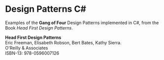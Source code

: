 # Design Patterns C#
Examples of the **Gang of Four** Design Patterns implemented in C#, from the Book *Head First Design Patterns*.


**Head First Design Patterns**<br>
Eric Freeman, Elisabeth Robson, Bert Bates, Kathy Sierra.<br>
O'Reilly & Associates<br>
ISBN-13: 978-0596007126